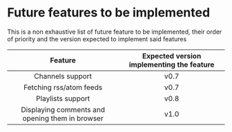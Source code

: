Future features to be implemented
================================
This is a non exhaustive list of future feature to be implemented, their order of priority and the version expected to implement said features

|Feature                                         |Expected version implementing the feature|         
|:----------------------------------------------:|:---------------------------------------:|
| Channels support                               |v0.7                                     |
| Fetching rss/atom feeds                        |v0.7                                     |
| Playlists support                              |v0.8                                     |
| Displaying comments and opening them in browser|v1.0                                     |

